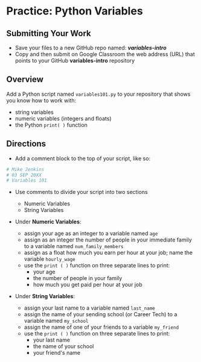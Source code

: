﻿# Practice: Python Variables 

## Submitting Your Work
 - Save your files to a new GitHub repo named: ***variables-intro***
 - Copy and then submit on Google Classroom the web address (URL) that points to your GitHub **variables-intro** repository

## Overview

Add a Python script named `variables101.py` to your repository that shows you know how to work with:
 - string variables
 - numeric variables (integers and floats)
 - the Python `print( )` function

## Directions

 - Add a comment block to the top of your script, like so:
 ```python
# Mike Jenkins
# 03 SEP 20XX
# Variables 101
```
- Use comments to divide your script into two sections
   - Numeric Variables
   - String Variables

- Under **Numeric Variables**:
  -  assign your age as an integer to a variable named `age`
  -  assign as an integer the number of people in your immediate family to a variable named `num_family_members`
  -  assign as a float how much you earn per hour at your job; name the variable `hourly_wage`
  -  use the `print ( )` function on three separate lines to print:
     - your age
     - the number of people in your family
     - how much you get paid per hour at your job

- Under **String Variables**:
  -  assign your last name to a variable named `last_name`
  -  assign the name of your sending school (or Career Tech) to a variable named `my_school`
  -  assign the name of one of your friends to a variable `my_friend`
  -  use the `print ( )` function on three separate lines to print:
     - your last name
     - the name of your school
     - your friend's name





